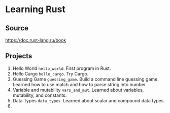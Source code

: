 # Learning Rust

## Source

https://doc.rust-lang.ru/book

## Projects

1. Hello World `hello_world`. First program in Rust.
2. Hello Cargo `hello_cargo`. Try Cargo.
3. Guessing Game `guessing_game`. Build a command line guessing game. Learned how to use match and how to parse string
   into number
4. Variable and mutability `vars_and_mut`. Learned about variables, mutability, and constants.
5. Data Types `data_types`. Learned about scalar and compound data types.
6. 
